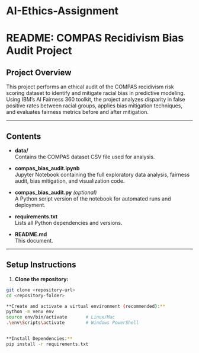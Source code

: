 # AI-Ethics-Assignment

# README: COMPAS Recidivism Bias Audit Project

## Project Overview

This project performs an ethical audit of the COMPAS recidivism risk scoring dataset to identify and mitigate racial bias in predictive modeling. Using IBM’s AI Fairness 360 toolkit, the project analyzes disparity in false positive rates between racial groups, applies bias mitigation techniques, and evaluates fairness metrics before and after mitigation.

---

## Contents

- **data/**  
  Contains the COMPAS dataset CSV file used for analysis.

- **compas_bias_audit.ipynb**  
  Jupyter Notebook containing the full exploratory data analysis, fairness audit, bias mitigation, and visualization code.

- **compas_bias_audit.py** *(optional)*  
  A Python script version of the notebook for automated runs and deployment.

- **requirements.txt**  
  Lists all Python dependencies and versions.

- **README.md**  
  This document.

---

## Setup Instructions

1. **Clone the repository:**

```bash
git clone <repository-url>
cd <repository-folder>

**Create and activate a virtual environment (recommended):**
python -m venv env
source env/bin/activate       # Linux/Mac
.\env\Scripts\activate        # Windows PowerShell


**Install Dependencies:**
pip install -r requirements.txt
